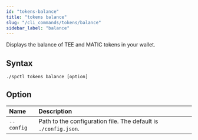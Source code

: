 ```yaml
---
id: "tokens-balance"
title: "tokens balance"
slug: "/cli_commands/tokens/balance"
sidebar_label: "balance"
---
```


Displays the balance of TEE and MATIC tokens in your wallet.

## Syntax

```
./spctl tokens balance [option]
```

## Option

| **Name** | **Description** |
| :- | :- |
| `--config` | Path to the configuration file. The default is `./config.json`. |
